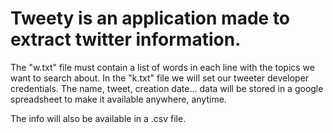 # Tweety is an application made to extract twitter information.

The "w.txt" file must contain a list of words in each line with the topics we want to search about.
In the "k.txt" file we will set our tweeter developer credentials.
The name, tweet, creation date... data will be stored in a google spreadsheet to make it available anywhere, anytime.

The info will also be available in a .csv file.
